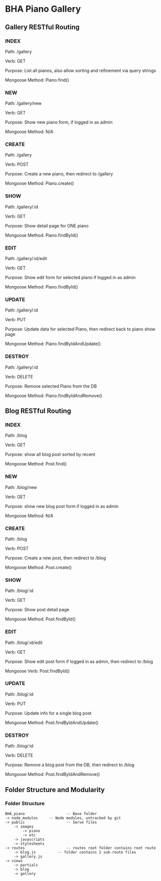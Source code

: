 # BHA Piano Gallery

## Gallery RESTful Routing

### INDEX
Path: /gallery

Verb: GET

Purpose: List all pianos, also allow sorting and refinement via query strings

Mongoose Method: Piano.find()

### NEW
Path: /gallery/new

Verb: GET

Purpose: Show new piano form, if logged in as admin

Mongoose Method: N/A

### CREATE
Path: /gallery

Verb: POST

Purpose: Create a new piano, then redirect to /gallery

Mongoose Method: Piano.create()

### SHOW
Path: /gallery/:id

Verb: GET

Purpose: Show detail page for ONE piano

Mongoose Method: Piano.findById()

### EDIT
Path: /gallery/:id/edit

Verb: GET

Purpose: Show edit form for selected piano if logged in as admin

Mongoose Method: Piano.findById()

### UPDATE
Path: /gallery/:id

Verb: PUT

Purpose: Update data for selected Piano, then redirect back to piano show page

Mongoose Method: Piano.findByIdAndUpdate()

### DESTROY
Path: /gallery/:id

Verb: DELETE

Purpose: Remove selected Piano from the DB

Mongoose Method: Piano.findByIdAndRemove()

## Blog RESTful Routing

### INDEX
Path: /blog

Verb: GET

Purpose: show all blog post sorted by recent

Mongoose Method: Post.find()

### NEW
Path: /blog/new

Verb: GET

Purpose: show new blog post form if logged in as admin

Mongoose Method: N/A
### CREATE
Path: /blog

Verb: POST

Purpose: Create a new post, then redirect to /blog

Mongoose Method: Post.create()
### SHOW
Path: /blog/:id

Verb: GET

Purpose: Show post detail page

Mongoose Method: Post.findById()
### EDIT
Path: /blog/:id/edit

Verb: GET

Purpose: Show edit post form if logged in as admin, then redirect to /blog

Mongoose Verb: Post.findById()
### UPDATE
Path: /blog/:id

Verb: PUT

Purpose: Update info for a single blog post

Mongoose Method: Post.findByIdAndUpdate()
### DESTROY
Path: /blog/:id

Verb: DELETE

Purpose: Remove a blog post from the DB, then redirect to /blog

Mongoose Method: Post.findByIdAndRemove()

## Folder Structure and Modularity

### Folder Structure
```
BHA_piano					-- Base folder
-> node_modules		-- Node modules, untracked by git
-> public					-- Serve files
	-> images
		-> piano
		-> etc
	-> javascripts
	-> stylesheets
-> routes					-- routes root folder contains root route
	-> blog.js			-- folder contains 2 sub-route files
	-> gallery.js
-> views
	-> partials
	-> blog
	-> gallery
```